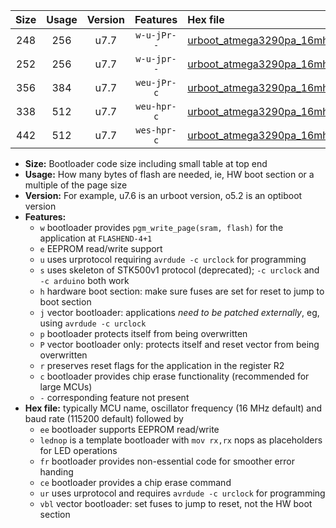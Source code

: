 |Size|Usage|Version|Features|Hex file|
|:-:|:-:|:-:|:-:|:--|
|248|256|u7.7|`w-u-jPr--`|[urboot_atmega3290pa_16mhz_250000bps_lednop_ur_vbl.hex](https://raw.githubusercontent.com/stefanrueger/urboot.hex/main/mcus/atmega3290pa/fcpu_16mhz/250000_bps/urboot_atmega3290pa_16mhz_250000bps_lednop_ur_vbl.hex)|
|252|256|u7.7|`w-u-jpr--`|[urboot_atmega3290pa_16mhz_250000bps_lednop_fr_ur_vbl.hex](https://raw.githubusercontent.com/stefanrueger/urboot.hex/main/mcus/atmega3290pa/fcpu_16mhz/250000_bps/urboot_atmega3290pa_16mhz_250000bps_lednop_fr_ur_vbl.hex)|
|356|384|u7.7|`weu-jPr-c`|[urboot_atmega3290pa_16mhz_250000bps_ee_lednop_fr_ce_ur_vbl.hex](https://raw.githubusercontent.com/stefanrueger/urboot.hex/main/mcus/atmega3290pa/fcpu_16mhz/250000_bps/urboot_atmega3290pa_16mhz_250000bps_ee_lednop_fr_ce_ur_vbl.hex)|
|338|512|u7.7|`weu-hpr-c`|[urboot_atmega3290pa_16mhz_250000bps_ee_lednop_fr_ce_ur.hex](https://raw.githubusercontent.com/stefanrueger/urboot.hex/main/mcus/atmega3290pa/fcpu_16mhz/250000_bps/urboot_atmega3290pa_16mhz_250000bps_ee_lednop_fr_ce_ur.hex)|
|442|512|u7.7|`wes-hpr-c`|[urboot_atmega3290pa_16mhz_250000bps_ee_lednop_fr_ce.hex](https://raw.githubusercontent.com/stefanrueger/urboot.hex/main/mcus/atmega3290pa/fcpu_16mhz/250000_bps/urboot_atmega3290pa_16mhz_250000bps_ee_lednop_fr_ce.hex)|

- **Size:** Bootloader code size including small table at top end
- **Usage:** How many bytes of flash are needed, ie, HW boot section or a multiple of the page size
- **Version:** For example, u7.6 is an urboot version, o5.2 is an optiboot version
- **Features:**
  + `w` bootloader provides `pgm_write_page(sram, flash)` for the application at `FLASHEND-4+1`
  + `e` EEPROM read/write support
  + `u` uses urprotocol requiring `avrdude -c urclock` for programming
  + `s` uses skeleton of STK500v1 protocol (deprecated); `-c urclock` and `-c arduino` both work
  + `h` hardware boot section: make sure fuses are set for reset to jump to boot section
  + `j` vector bootloader: applications *need to be patched externally*, eg, using `avrdude -c urclock`
  + `p` bootloader protects itself from being overwritten
  + `P` vector bootloader only: protects itself and reset vector from being overwritten
  + `r` preserves reset flags for the application in the register R2
  + `c` bootloader provides chip erase functionality (recommended for large MCUs)
  + `-` corresponding feature not present
- **Hex file:** typically MCU name, oscillator frequency (16 MHz default) and baud rate (115200 default) followed by
  + `ee` bootloader supports EEPROM read/write
  + `lednop` is a template bootloader with `mov rx,rx` nops as placeholders for LED operations
  + `fr` bootloader provides non-essential code for smoother error handing
  + `ce` bootloader provides a chip erase command
  + `ur` uses urprotocol and requires `avrdude -c urclock` for programming
  + `vbl` vector bootloader: set fuses to jump to reset, not the HW boot section
